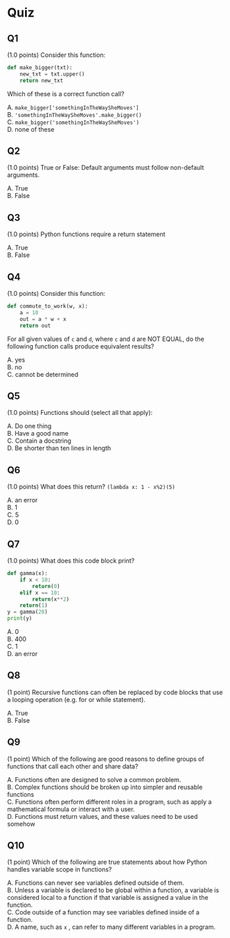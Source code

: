 # Quiz

## Q1 

(1.0 points) Consider this function:

```python
def make_bigger(txt):
	new_txt = txt.upper()
    return new_txt
```

Which of these is a correct function call?

A. `make_bigger['somethingInTheWaySheMoves']` \
B. `'somethingInTheWaySheMoves'.make_bigger()` \
C. `make_bigger('somethingInTheWaySheMoves')` \
D. none of these 


## Q2 

(1.0 points) True or False: Default arguments must follow non-default arguments.

A. True \
B. False

## Q3

(1.0 points) Python functions require a return statement

A. True \
B. False

## Q4

(1.0 points) Consider this function:  

```python
def commute_to_work(w, x):
    a = 10
    out = a * w + x
    return out
```

For all given values of `c` and `d`, where `c` and `d` are NOT EQUAL, do the following function calls produce equivalent results?

A. yes \
B. no \
C. cannot be determined 


## Q5

(1.0 points) Functions should (select all that apply):

A. Do one thing \
B. Have a good name \
C. Contain a docstring \
D. Be shorter than ten lines in length


## Q6

(1.0 points) What does this return? `(lambda x: 1 - x%2)(5)`

A. an error\
B. 1\
C. 5\
D. 0

## Q7

(1.0 points) What does this code block print?  

```python
def gamma(x):
    if x < 10:
        return(0)
    elif x == 10:
        return(x**2)
    return(1)
y = gamma(20)
print(y)
```

A. 0 \
B. 400 \
C. 1 \
D. an error 


## Q8 

(1 point) Recursive functions can often be replaced by code blocks that use a looping operation (e.g. for or while statement).

A. True \
B. False

## Q9

(1 point) Which of the following are good reasons to define groups of functions that call each other and share data?

A. Functions often are designed to solve a common problem.\
B. Complex functions should be broken up into simpler and reusable functions \
C. Functions often perform different roles in a program, such as apply a mathematical formula or interact with a user. \
D. Functions must return values, and these values need to be used somehow

## Q10

(1 point) Which of the following are true statements about how Python handles variable scope in functions?

A. Functions can never see variables defined outside of them.\
B. Unless a variable is declared to be global within a function, a variable is considered local to a function if that variable is assigned a
value in the function. \
C. Code outside of a function may see variables defined inside of a function. \
D. A name, such as `x` , can refer to many different variables in a program.


